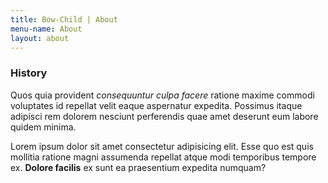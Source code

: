 ```yaml
---
title: Bow-Child | About
menu-name: About
layout: about
---
```


### History

Quos quia provident *consequuntur culpa facere* ratione maxime commodi voluptates id repellat velit eaque aspernatur expedita. Possimus itaque adipisci rem dolorem nesciunt perferendis quae amet deserunt eum labore quidem minima.

Lorem ipsum dolor sit amet consectetur adipisicing elit. Esse quo est quis mollitia ratione magni assumenda repellat atque modi temporibus tempore ex. **Dolore facilis** ex sunt ea praesentium expedita numquam?